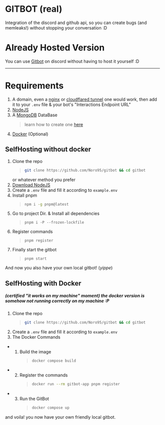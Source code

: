 # GITBOT (real)

Integration of the discord and github api, so you can create bugs (and memleaks!) without stopping your conversation :D

# Already Hosted Version

You can use [Gitbot](https://norowa.dev/gitbot/invite) on discord without having to host it yourself :D

---

# Requirements

1. A domain, even a [nginx](https://nginx.org) or [cloudflared tunnel](https://www.cloudflare.com/products/tunnel/) one would work, then add it to your `.env` file & your bot's "Interactions Endpoint URL"
2. [NodeJS](https://nodejs.org)
3. A [MongoDB](https://mongodb.com) DataBase
   > learn how to create one [here](https://www.mongodb.com/resources/products/fundamentals/create-database)
4. [Docker](https://docker.com) (Optional)

## SelfHosting without docker

1. Clone the repo
   > ```sh
   > git clone https://github.com/Noro95/gitbot && cd gitbot
   > ```
   or whatever method you prefer
2. [Download NodeJS](https://nodejs,org/en/download)
3. Create a `.env` file and fill it according to `example.env`
4. Install pnpm
   > ```sh
   > npm i -g pnpm@latest
   > ```
5. Go to project Dir. & Install all dependencies
   > ```
   > pnpm i -P --frozen-lockfile
   > ```
6. Register commands
   > ```
   > pnpm register
   > ```
7. Finally start the gitbot
   > ```
   > pnpm start
   > ```

And now you also have your own local gitbot! (_yippe_)


## SelfHosting with Docker

##### (certified "it works on my machine" moment) the docker version is somehow not running correctly on my machine :P

1. Clone the repo
   > ```sh
   > git clone https://github.com/Noro95/gitbot && cd gitbot
   > ```
2. Create a `.env` file and fill it according to `example.env`
3. The Docker Commands

- 1. Build the image
     > ```sh
     > docker compose build
     > ```
- 2. Register the commands
     > ```sh
     > docker run --rm gitbot-app pnpm register
     > ```
- 3. Run the GitBot
     > ```sh
     > docker compose up
     > ```

and voila! you now have your own friendly local gitbot.
